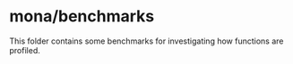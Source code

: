 # mona/benchmarks

This folder contains some benchmarks for investigating how functions are profiled.
